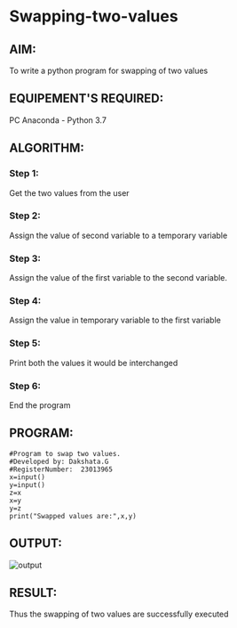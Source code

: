 # Swapping-two-values
## AIM:
To write a python program for swapping of two values
## EQUIPEMENT'S REQUIRED: 
PC
Anaconda - Python 3.7
## ALGORITHM: 
### Step 1:
Get the two values from the user
### Step 2: 
Assign the value of second variable to a temporary variable 
### Step 3: 
Assign the value of the first variable to the second variable.
### Step 4:  
Assign the value in temporary variable to the first variable
### Step 5: 
Print both the values it would be interchanged
### Step 6: 
End the program
## PROGRAM:
```
#Program to swap two values.
#Developed by: Dakshata.G
#RegisterNumber:  23013965
x=input()
y=input()
z=x
x=y
y=z
print("Swapped values are:",x,y)

```
## OUTPUT:
![output](https://github.com/DakshataGajendran/Swapping-two-values/assets/145742623/9be62c41-1d1b-4c7a-8e24-8ab15af6c6c6)




## RESULT:
Thus the swapping of two values are successfully executed



